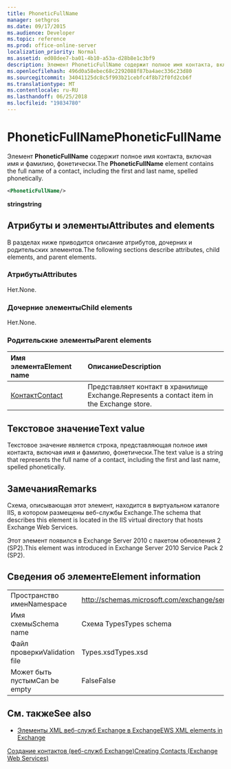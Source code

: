 ```yaml
---
title: PhoneticFullName
manager: sethgros
ms.date: 09/17/2015
ms.audience: Developer
ms.topic: reference
ms.prod: office-online-server
localization_priority: Normal
ms.assetid: ed08dee7-ba01-4b10-a53a-d28b8e1c3bf9
description: Элемент PhoneticFullName содержит полное имя контакта, включая имя и фамилию, фонетически.
ms.openlocfilehash: 496d0a58ebec68c2292088f87ba4aec336c23d80
ms.sourcegitcommit: 34041125dc8c5f993b21cebfc4f8b72f0fd2cb6f
ms.translationtype: MT
ms.contentlocale: ru-RU
ms.lasthandoff: 06/25/2018
ms.locfileid: "19834780"
---
```

# <a name="phoneticfullname"></a><span data-ttu-id="7cbe3-103">PhoneticFullName</span><span class="sxs-lookup"><span data-stu-id="7cbe3-103">PhoneticFullName</span></span>

<span data-ttu-id="7cbe3-104">Элемент **PhoneticFullName** содержит полное имя контакта, включая имя и фамилию, фонетически.</span><span class="sxs-lookup"><span data-stu-id="7cbe3-104">The **PhoneticFullName** element contains the full name of a contact, including the first and last name, spelled phonetically.</span></span> 
  
```XML
<PhoneticFullName/>
```

 <span data-ttu-id="7cbe3-105">**string**</span><span class="sxs-lookup"><span data-stu-id="7cbe3-105">**string**</span></span>
## <a name="attributes-and-elements"></a><span data-ttu-id="7cbe3-106">Атрибуты и элементы</span><span class="sxs-lookup"><span data-stu-id="7cbe3-106">Attributes and elements</span></span>

<span data-ttu-id="7cbe3-107">В разделах ниже приводится описание атрибутов, дочерних и родительских элементов.</span><span class="sxs-lookup"><span data-stu-id="7cbe3-107">The following sections describe attributes, child elements, and parent elements.</span></span>
  
### <a name="attributes"></a><span data-ttu-id="7cbe3-108">Атрибуты</span><span class="sxs-lookup"><span data-stu-id="7cbe3-108">Attributes</span></span>

<span data-ttu-id="7cbe3-109">Нет.</span><span class="sxs-lookup"><span data-stu-id="7cbe3-109">None.</span></span>
  
### <a name="child-elements"></a><span data-ttu-id="7cbe3-110">Дочерние элементы</span><span class="sxs-lookup"><span data-stu-id="7cbe3-110">Child elements</span></span>

<span data-ttu-id="7cbe3-111">Нет.</span><span class="sxs-lookup"><span data-stu-id="7cbe3-111">None.</span></span>
  
### <a name="parent-elements"></a><span data-ttu-id="7cbe3-112">Родительские элементы</span><span class="sxs-lookup"><span data-stu-id="7cbe3-112">Parent elements</span></span>

|<span data-ttu-id="7cbe3-113">**Имя элемента**</span><span class="sxs-lookup"><span data-stu-id="7cbe3-113">**Element name**</span></span>|<span data-ttu-id="7cbe3-114">**Описание**</span><span class="sxs-lookup"><span data-stu-id="7cbe3-114">**Description**</span></span>|
|:-----|:-----|
|[<span data-ttu-id="7cbe3-115">Контакт</span><span class="sxs-lookup"><span data-stu-id="7cbe3-115">Contact</span></span>](contact.md) <br/> |<span data-ttu-id="7cbe3-116">Представляет контакт в хранилище Exchange.</span><span class="sxs-lookup"><span data-stu-id="7cbe3-116">Represents a contact item in the Exchange store.</span></span>  <br/> |
   
## <a name="text-value"></a><span data-ttu-id="7cbe3-117">Текстовое значение</span><span class="sxs-lookup"><span data-stu-id="7cbe3-117">Text value</span></span>

<span data-ttu-id="7cbe3-118">Текстовое значение является строка, представляющая полное имя контакта, включая имя и фамилию, фонетически.</span><span class="sxs-lookup"><span data-stu-id="7cbe3-118">The text value is a string that represents the full name of a contact, including the first and last name, spelled phonetically.</span></span>
  
## <a name="remarks"></a><span data-ttu-id="7cbe3-119">Замечания</span><span class="sxs-lookup"><span data-stu-id="7cbe3-119">Remarks</span></span>

<span data-ttu-id="7cbe3-120">Схема, описывающая этот элемент, находится в виртуальном каталоге IIS, в котором размещены веб-службы Exchange.</span><span class="sxs-lookup"><span data-stu-id="7cbe3-120">The schema that describes this element is located in the IIS virtual directory that hosts Exchange Web Services.</span></span>
  
<span data-ttu-id="7cbe3-121">Этот элемент появился в Exchange Server 2010 с пакетом обновления 2 (SP2).</span><span class="sxs-lookup"><span data-stu-id="7cbe3-121">This element was introduced in Exchange Server 2010 Service Pack 2 (SP2).</span></span>
  
## <a name="element-information"></a><span data-ttu-id="7cbe3-122">Сведения об элементе</span><span class="sxs-lookup"><span data-stu-id="7cbe3-122">Element information</span></span>

|||
|:-----|:-----|
|<span data-ttu-id="7cbe3-123">Пространство имен</span><span class="sxs-lookup"><span data-stu-id="7cbe3-123">Namespace</span></span>  <br/> |http://schemas.microsoft.com/exchange/services/2006/types  <br/> |
|<span data-ttu-id="7cbe3-124">Имя схемы</span><span class="sxs-lookup"><span data-stu-id="7cbe3-124">Schema name</span></span>  <br/> |<span data-ttu-id="7cbe3-125">Схема Types</span><span class="sxs-lookup"><span data-stu-id="7cbe3-125">Types schema</span></span>  <br/> |
|<span data-ttu-id="7cbe3-126">Файл проверки</span><span class="sxs-lookup"><span data-stu-id="7cbe3-126">Validation file</span></span>  <br/> |<span data-ttu-id="7cbe3-127">Types.xsd</span><span class="sxs-lookup"><span data-stu-id="7cbe3-127">Types.xsd</span></span>  <br/> |
|<span data-ttu-id="7cbe3-128">Может быть пустым</span><span class="sxs-lookup"><span data-stu-id="7cbe3-128">Can be empty</span></span>  <br/> |<span data-ttu-id="7cbe3-129">False</span><span class="sxs-lookup"><span data-stu-id="7cbe3-129">False</span></span>  <br/> |
   
## <a name="see-also"></a><span data-ttu-id="7cbe3-130">См. также</span><span class="sxs-lookup"><span data-stu-id="7cbe3-130">See also</span></span>



- [<span data-ttu-id="7cbe3-131">Элементы XML веб-служб Exchange в Exchange</span><span class="sxs-lookup"><span data-stu-id="7cbe3-131">EWS XML elements in Exchange</span></span>](ews-xml-elements-in-exchange.md)


[<span data-ttu-id="7cbe3-132">Создание контактов (веб-служб Exchange)</span><span class="sxs-lookup"><span data-stu-id="7cbe3-132">Creating Contacts (Exchange Web Services)</span></span>](http://msdn.microsoft.com/library/4845917e-70d1-481c-bbd7-011ec6571789%28Office.15%29.aspx)

